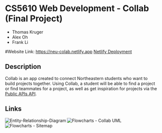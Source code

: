 # CS5610 Web Development - Collab (Final Project)
- Thomas Kruger
- Alex Oh
- Frank Li

#Website Link:
https://neu-colab.netlify.app
[Netlify Deployment](https://neu-colab.netlify.app/)

## Description
Collab is an app created to connect Northeastern students who want to build projects together. Using Collab, a student will be able to find a project or find teammates for a project, as well as get inspiration for projects via the [Public APIs API](https://github.com/davemachado/public-api).

## Links

![Entity-Relationship-Diagram](https://github.com/alex-oh/collab-react/assets/116234198/f4fd3b6d-aec5-448e-abee-77c9558f3fa6)
![Flowcharts - Collab UML](https://github.com/alex-oh/collab-react/assets/116234198/8507e76d-90e4-480a-8fd5-d742f217330b)
![Flowcharts - Sitemap](https://github.com/alex-oh/collab-react/assets/116234198/1c95707e-f76e-432f-b73c-88929677308e)
